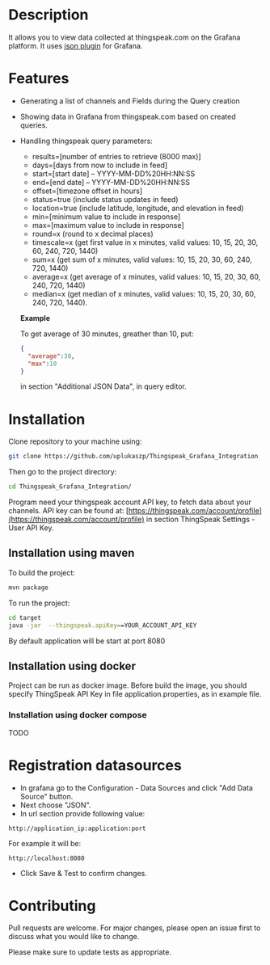 # Description
It allows you to view data collected at thingspeak.com on the Grafana platform. It uses [json plugin](https://grafana.com/grafana/plugins/simpod-json-datasource) for Grafana.

# Features
* Generating a list of channels and Fields during the Query creation
* Showing data in Grafana from thingspeak.com based on created queries.

* Handling thingspeak query parameters:
  * results=[number of entries to retrieve (8000 max)]
  * days=[days from now to include in feed]
  * start=[start date] – YYYY-MM-DD%20HH:NN:SS
  * end=[end date] – YYYY-MM-DD%20HH:NN:SS
  * offset=[timezone offset in hours]
  * status=true (include status updates in feed)
  * location=true (include latitude, longitude, and elevation in feed)
  * min=[minimum value to include in response]
  * max=[maximum value to include in response]
  * round=x (round to x decimal places)
  * timescale=x (get first value in x minutes, valid values: 10, 15, 20, 30, 60, 240, 720, 1440)
  * sum=x (get sum of x minutes, valid values: 10, 15, 20, 30, 60, 240, 720, 1440)
  * average=x (get average of x minutes, valid values: 10, 15, 20, 30, 60, 240, 720, 1440)
  * median=x (get median of x minutes, valid values: 10, 15, 20, 30, 60, 240, 720, 1440).
  
  <b>Example</b>
  
  To get average of 30 minutes, greather than 10, put:
  ```JSON
  {
    "average":30,
    "max":10
  }
  ```
  in section "Additional JSON Data", in query editor.
# Installation
Clone repository to your machine using:
```bash
git clone https://github.com/uplukaszp/Thingspeak_Grafana_Integration
```
Then go to the project directory:
```bash
cd Thingspeak_Grafana_Integration/
```
Program need your thingspeak account API key, to fetch data about your channels. API key can be found at: [https://thingspeak.com/account/profile](https://thingspeak.com/account/profile) in section ThingSpeak Settings - User API Key.

## Installation using maven
To build the project:
```bash
mvn package
```
To run the project:
```bash
cd target
java -jar  --thingspeak.apiKey==YOUR_ACCOUNT_API_KEY
```
By default application will be start at port 8080

## Installation using docker
Project can be run as docker image. Before build the image, you should specify ThingSpeak API Key in file application.properties, as in example file.

### Installation using docker compose
TODO

# Registration datasources
* In grafana go to the Configuration - Data Sources and click "Add Data Source" button.
* Next choose "JSON".
* In url section provide following value: 
~~~
http://application_ip:application:port 
~~~
For example it will be:
~~~
http://localhost:8080
~~~
* Click Save & Test to confirm changes.

# Contributing
Pull requests are welcome. For major changes, please open an issue first to discuss what you would like to change.

Please make sure to update tests as appropriate.
